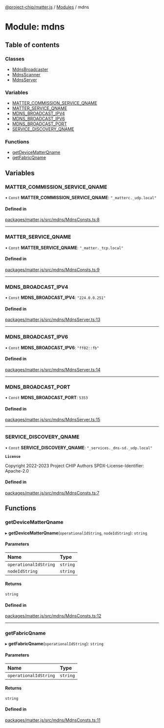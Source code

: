 [@project-chip/matter.js](../README.md) / [Modules](../modules.md) / mdns

# Module: mdns

## Table of contents

### Classes

- [MdnsBroadcaster](../classes/mdns.MdnsBroadcaster.md)
- [MdnsScanner](../classes/mdns.MdnsScanner.md)
- [MdnsServer](../classes/mdns.MdnsServer.md)

### Variables

- [MATTER\_COMMISSION\_SERVICE\_QNAME](mdns.md#matter_commission_service_qname)
- [MATTER\_SERVICE\_QNAME](mdns.md#matter_service_qname)
- [MDNS\_BROADCAST\_IPV4](mdns.md#mdns_broadcast_ipv4)
- [MDNS\_BROADCAST\_IPV6](mdns.md#mdns_broadcast_ipv6)
- [MDNS\_BROADCAST\_PORT](mdns.md#mdns_broadcast_port)
- [SERVICE\_DISCOVERY\_QNAME](mdns.md#service_discovery_qname)

### Functions

- [getDeviceMatterQname](mdns.md#getdevicematterqname)
- [getFabricQname](mdns.md#getfabricqname)

## Variables

### MATTER\_COMMISSION\_SERVICE\_QNAME

• `Const` **MATTER\_COMMISSION\_SERVICE\_QNAME**: ``"_matterc._udp.local"``

#### Defined in

[packages/matter.js/src/mdns/MdnsConsts.ts:8](https://github.com/project-chip/matter.js/blob/5bdbf8d/packages/matter.js/src/mdns/MdnsConsts.ts#L8)

___

### MATTER\_SERVICE\_QNAME

• `Const` **MATTER\_SERVICE\_QNAME**: ``"_matter._tcp.local"``

#### Defined in

[packages/matter.js/src/mdns/MdnsConsts.ts:9](https://github.com/project-chip/matter.js/blob/5bdbf8d/packages/matter.js/src/mdns/MdnsConsts.ts#L9)

___

### MDNS\_BROADCAST\_IPV4

• `Const` **MDNS\_BROADCAST\_IPV4**: ``"224.0.0.251"``

#### Defined in

[packages/matter.js/src/mdns/MdnsServer.ts:13](https://github.com/project-chip/matter.js/blob/5bdbf8d/packages/matter.js/src/mdns/MdnsServer.ts#L13)

___

### MDNS\_BROADCAST\_IPV6

• `Const` **MDNS\_BROADCAST\_IPV6**: ``"ff02::fb"``

#### Defined in

[packages/matter.js/src/mdns/MdnsServer.ts:14](https://github.com/project-chip/matter.js/blob/5bdbf8d/packages/matter.js/src/mdns/MdnsServer.ts#L14)

___

### MDNS\_BROADCAST\_PORT

• `Const` **MDNS\_BROADCAST\_PORT**: ``5353``

#### Defined in

[packages/matter.js/src/mdns/MdnsServer.ts:15](https://github.com/project-chip/matter.js/blob/5bdbf8d/packages/matter.js/src/mdns/MdnsServer.ts#L15)

___

### SERVICE\_DISCOVERY\_QNAME

• `Const` **SERVICE\_DISCOVERY\_QNAME**: ``"_services._dns-sd._udp.local"``

**`License`**

Copyright 2022-2023 Project CHIP Authors
SPDX-License-Identifier: Apache-2.0

#### Defined in

[packages/matter.js/src/mdns/MdnsConsts.ts:7](https://github.com/project-chip/matter.js/blob/5bdbf8d/packages/matter.js/src/mdns/MdnsConsts.ts#L7)

## Functions

### getDeviceMatterQname

▸ **getDeviceMatterQname**(`operationalIdString`, `nodeIdString`): `string`

#### Parameters

| Name | Type |
| :------ | :------ |
| `operationalIdString` | `string` |
| `nodeIdString` | `string` |

#### Returns

`string`

#### Defined in

[packages/matter.js/src/mdns/MdnsConsts.ts:12](https://github.com/project-chip/matter.js/blob/5bdbf8d/packages/matter.js/src/mdns/MdnsConsts.ts#L12)

___

### getFabricQname

▸ **getFabricQname**(`operationalIdString`): `string`

#### Parameters

| Name | Type |
| :------ | :------ |
| `operationalIdString` | `string` |

#### Returns

`string`

#### Defined in

[packages/matter.js/src/mdns/MdnsConsts.ts:11](https://github.com/project-chip/matter.js/blob/5bdbf8d/packages/matter.js/src/mdns/MdnsConsts.ts#L11)
